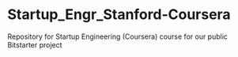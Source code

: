 Startup_Engr_Stanford-Coursera
==============================

Repository for Startup Engineering (Coursera) course for our public Bitstarter project
